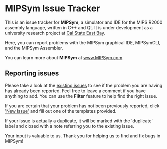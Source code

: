 # MIPSym Issue Tracker

This is an issue tracker for **MIPSym**, a simulator and IDE for the MIPS R2000 
assembly language, written in C++ and Qt.
It is under development as a university research project at 
[Cal State East Bay](https://www.csueastbay.edu/engineering/).

Here, you can report problems with the MIPSym graphical IDE, MIPSymCLI, and the MIPSym Assembler.

You can learn more about **MIPSym** at www.MIPSym.com.

## Reporting issues

Please take a look at the [existing issues](https://github.com/mipsym/MIPSym-issues/issues)
to see if the problem you are having has already been reported.
Feel free to leave a comment if you have anything to add.
You can use the **Filter** feature to help find the right issue.

If you are certain that your problem has not been previously reported, 
click ['New Issue'](https://github.com/mipsym/MIPSym-issues/issues/new/choose)
and fill out one of the templates provided.

If your issue is actually a duplicate, it will be marked with the 'duplicate' 
label and closed with a note referring you to the existing issue.

Your input is valuable to us. Thank you for helping us to find and fix bugs in MIPSym!
